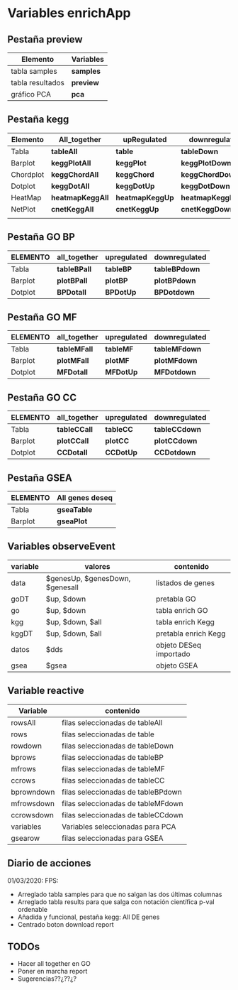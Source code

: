 # Variables enrichApp

## Pestaña preview

| Elemento         | Variables   |
| ---------------- | ----------- |
| tabla samples    | **samples** |
| tabla resultados | **preview** |
| gráfico PCA      | **pca**     |

## Pestaña kegg

| Elemento  | All_together       | upRegulated       | downregulated       |
| --------- | ------------------ | ----------------- | ------------------- |
| Tabla     | **tableAll**       | **table**         | **tableDown**       |
| Barplot   | **keggPlotAll**    | **keggPlot**      | **keggPlotDown**    |
| Chordplot | **keggChordAll**   | **keggChord**     | **keggChordDown**   |
| Dotplot   | **keggDotAll**     | **keggDotUp**     | **keggDotDown**     |
| HeatMap   | **heatmapKeggAll** | **heatmapKeggUp** | **heatmapKeggDown** |
| NetPlot   | **cnetKeggAll**    | **cnetKeggUp**    | **cnetKeggDown**    |
|           |                    |                   |                     |

## Pestaña GO BP

| ELEMENTO | all_together   | upregulated | downregulated   |
| -------- | -------------- | ----------- | --------------- |
| Tabla    | **tableBPall** | **tableBP** | **tableBPdown** |
| Barplot  | **plotBPall**  | **plotBP**  | **plotBPdown**  |
| Dotplot  | **BPDotall**   | **BPDotUp** | **BPDotdown**   |

## Pestaña GO MF

| ELEMENTO | all_together   | upregulated | downregulated   |
| -------- | -------------- | ----------- | --------------- |
| Tabla    | **tableMFall** | **tableMF** | **tableMFdown** |
| Barplot  | **plotMFall**  | **plotMF**  | **plotMFdown**  |
| Dotplot  | **MFDotall**   | **MFDotUp** | **MFDotdown**   |

## Pestaña GO CC

| ELEMENTO | all_together   | upregulated | downregulated   |
| -------- | -------------- | ----------- | --------------- |
| Tabla    | **tableCCall** | **tableCC** | **tableCCdown** |
| Barplot  | **plotCCall**  | **plotCC**  | **plotCCdown**  |
| Dotplot  | **CCDotall**   | **CCDotUp** | **CCDotdown**   |



## Pestaña GSEA

| ELEMENTO | All genes deseq |
| -------- | --------------- |
| Tabla    | **gseaTable**   |
| Barplot  | **gseaPlot**    |



## Variables observeEvent

| variable | valores                         | contenido              |
| -------- | ------------------------------- | ---------------------- |
| data     | $genesUp, $genesDown, $genesall | listados de genes      |
| goDT     | $up, $down                      | pretabla GO            |
| go       | $up, $down                      | tabla enrich GO        |
| kgg      | $up, $down, $all                | tabla enrich Kegg      |
| kggDT    | $up, $down, $all                | pretabla enrich Kegg   |
| datos    | $dds                            | objeto DESeq importado |
| gsea     | $gsea                           | objeto GSEA            |

## Variable reactive

| Variable   | contenido                          |
| ---------- | ---------------------------------- |
| rowsAll    | filas seleccionadas de tableAll    |
| rows       | filas seleccionadas de table       |
| rowdown    | filas seleccionadas de tableDown   |
| bprows     | filas seleccionadas de tableBP     |
| mfrows     | filas seleccionadas de tableMF     |
| ccrows     | filas seleccionadas de tableCC     |
| bprowndown | filas seleccionadas de tableBPdown |
| mfrowsdown | filas seleccionadas de tableMFdown |
| ccrowsdown | filas seleccionadas de tableCCdown |
| variables  | Variables seleccionadas para PCA   |
| gsearow    | filas seleccionadas para GSEA      |



## Diario de acciones

01/03/2020: FPS: 

* Arreglado tabla samples para que no salgan las dos últimas columnas
* Arreglado tabla results para que salga con notación científica p-val ordenable
* Añadida y funcional, pestaña kegg: All DE genes
* Centrado boton download report

## TODOs

* Hacer all together en GO
* Poner en marcha report
* Sugerencias??¿??¿?